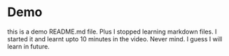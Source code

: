 # Demo

this is a demo README.md file. Plus I stopped learning markdown files. I started it and learnt upto 10 minutes in the video. Never mind. I guess I will learn in future.
